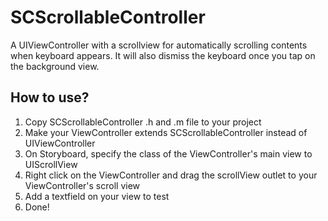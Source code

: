 SCScrollableController
======================
A UIViewController with a scrollview for automatically scrolling contents when keyboard appears. It will also dismiss the keyboard once you tap on the background view.

How to use?
-----------

1. Copy SCScrollableController .h and .m file to your project
2. Make your ViewController extends SCScrollableController instead of UIViewController
3. On Storyboard, specify the class of the ViewController's main view to UIScrollView
4. Right click on the ViewController and drag the scrollView outlet to your ViewController's scroll view
5. Add a textfield on your view to test
5. Done!